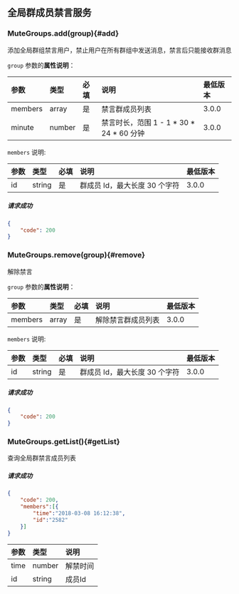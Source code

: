 ## 全局群成员禁言服务

### MuteGroups.add(group){#add}

添加全局群组禁言用户，禁止用户在所有群组中发送消息，禁言后只能接收群消息

`group` 参数的**属性说明**：

| 参数   	 |	类型		| 必填	| 说明 							|最低版本	|
| :----------|:--------	|:-----	|:------------------------------|:----- |
|	members  |	array	|	是 	| 禁言群成员列表 |3.0.0|
|	minute   |	number	|	是 	| 禁言时长，范围 1 - 1 \* 30 \* 24 \* 60 分钟|3.0.0|

`members` 说明:

| 参数   	 		|	类型		| 必填	| 说明 							|最低版本	|
| :----------------	|:--------	|:-----	|:------------------------------|:----- |
| id		  		| string 	| 	是 	| 群成员 Id，最大长度 30 个字符	 | 3.0.0 |

##### 请求成功

```json
{
    "code": 200
}
```

### MuteGroups.remove(group){#remove}

解除禁言

`group` 参数的**属性说明**：

| 参数   	 |	类型		| 必填	| 说明 							|最低版本	|
| :----------|:--------	|:-----	|:------------------------------|:----- |
|	members  |	array	|	是 	| 解除禁言群成员列表 					|3.0.0|

`members` 说明:

| 参数   	 		|	类型		| 必填	| 说明 							|最低版本	|
| :----------------	|:--------	|:-----	|:------------------------------|:----- |
| id		  		| string 	| 	是 	| 群成员 Id，最大长度 30 个字符	 | 3.0.0 |

##### 请求成功

```json
{
    "code": 200
}
```

### MuteGroups.getList(){#getList}

查询全局群禁言成员列表


##### 请求成功

```json
{
	"code": 200,
	"members":[{
		"time":"2018-03-08 16:12:38",
		"id":"2582"
	}]
}
```

| 参数   	 |	类型		| 说明
| :----------|:--------	|:-----
|	time	 |	number	| 解禁时间
|	id		 |	string	| 成员Id
